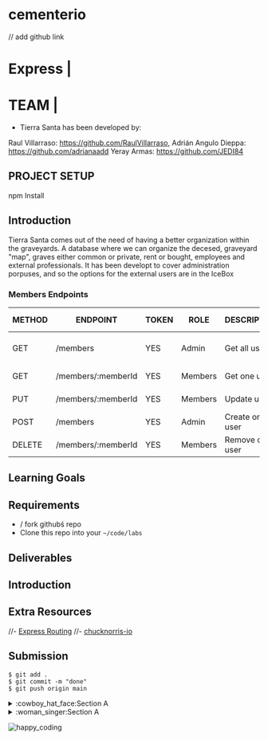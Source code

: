 # cementerio

// add github link

# Express | 


# TEAM | 

- Tierra Santa has been developed by:

Raul Villarraso: https://github.com/RaulVillarraso, Adrián Angulo Dieppa: https://github.com/adrianaadd Yeray Armas: https://github.com/JEDI84


## PROJECT SETUP
npm Install

## Introduction

Tierra Santa comes out of the need of having a better organization within the graveyards. A database where we can organize the decesed, graveyard "map", graves either common or private, rent or bought, employees and external professionals. It has been developt to cover administration porpuses, and so the options for the external users are in the IceBox

### Members Endpoints

| METHOD | ENDPOINT                  | TOKEN | ROLE  | DESCRIPTION                  | POST PARAMS                | RETURNS                              |
| ------ | ------------------------- | ----- | ----- | ---------------------------- | -------------------------- | ------------------------------------ |
| GET    | /members                  | YES   | Admin | Get all users                | -                          | [{ member }]                         |
| GET    | /members/:memberId        | YES   | Members | Get one user               | member_id                  | { member }                           |
| PUT    | /members/:memberId        | YES   | Members | Update user                | member_id                  | "Member updated"                     |
| POST   | /members                  | YES   | Admin | Create one user              | req.body                   | "Member created"                     |
| DELETE | /members/:memberId        | YES   | Members | Remove one user            | member_id                  | "Member deleted"                     |



## Learning Goals


## Requirements

- / fork githubś repo
- Clone this repo into your `~/code/labs`

## Deliverables


## Introduction


## Extra Resources

//- [Express Routing](https://expressjs.com/en/guide/routing.html)
//- [chucknorris-io](https://www.npmjs.com/package/chucknorris-io)

## Submission

```
$ git add .
$ git commit -m "done"
$ git push origin main
```





<details>

<summary>:cowboy_hat_face:Section A</summary>
<details>
<summary>Section A.B.C.D</summary>
  Done!
</details>
</details>


<details>

<summary>:woman_singer:Section A</summary>
<details>
<summary>Section A.B.C.D</summary>
  Done!
</details>
</details>





![happy_coding](https://user-images.githubusercontent.com/970858/63899010-c23fc480-c9ea-11e9-84a2-542907e42362.png)
